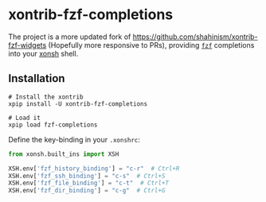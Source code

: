 # xontrib-fzf-completions

The project is a more updated fork of https://github.com/shahinism/xontrib-fzf-widgets (Hopefully more responsive to
PRs), providing [`fzf`](https://github.com/junegunn/fzf) completions into your [xonsh](https://github.com/xonsh/xonsh)
shell.

## Installation

```shell
# Install the xontrib
xpip install -U xontrib-fzf-completions

# Load it
xpip load fzf-completions
```

Define the key-binding in your `.xonshrc`:

```python
from xonsh.built_ins import XSH

XSH.env['fzf_history_binding'] = "c-r"  # Ctrl+R
XSH.env['fzf_ssh_binding'] = "c-s"  # Ctrl+S
XSH.env['fzf_file_binding'] = "c-t"  # Ctrl+T
XSH.env['fzf_dir_binding'] = "c-g"  # Ctrl+G
```
